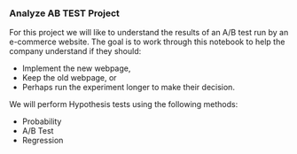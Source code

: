 ### Analyze AB TEST Project 

For this project we will like to understand the results of an A/B test run by an e-commerce website.
The goal is to work through this notebook to help the company understand if they should:
- Implement the new webpage,
- Keep the old webpage, or
- Perhaps run the experiment longer to make their decision.

 We will perform Hypothesis tests using the following methods:
- Probability
- A/B Test
- Regression